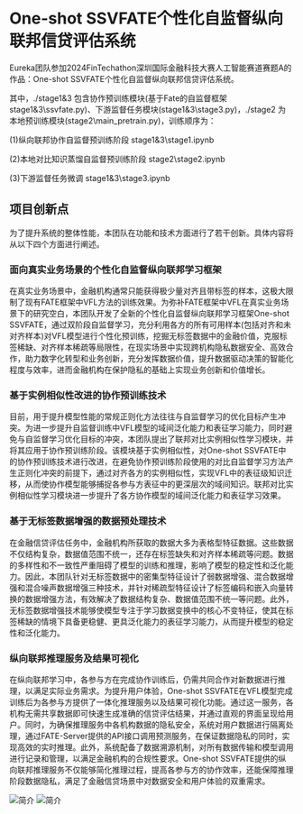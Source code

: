 # One-shot SSVFATE个性化自监督纵向联邦信贷评估系统

Eureka团队参加2024FinTechathon深圳国际金融科技大赛人工智能赛道赛题A的作品：One-shot SSVFATE个性化自监督纵向联邦信贷评估系统。

其中，./stage1&3 包含协作预训练模块(基于Fate的自监督框架 stage1&3\ssvfate.py)、下游监督任务模块(stage1&3\stage3.py)，./stage2 为本地预训练模块(stage2\main_pretrain.py)，训练顺序为：

(1)纵向联邦协作自监督预训练阶段 stage1&3\stage1.ipynb


(2)本地对比知识蒸馏自监督预训练阶段 stage2\stage2.ipynb
 

(3)下游监督任务微调 stage1&3\stage3.ipynb



## 项目创新点
为了提升系统的整体性能，本团队在功能和技术方面进行了若干创新。具体内容将从以下四个方面进行阐述。

### 面向真实业务场景的个性化自监督纵向联邦学习框架
在真实业务场景中，金融机构通常只能获得极少量对齐且带标签的样本，这极大限制了现有FATE框架中VFL方法的训练效果。为弥补FATE框架中VFL在真实业务场景下的研究空白，本团队开发了全新的个性化自监督纵向联邦学习框架One-shot SSVFATE，通过双阶段自监督学习，充分利用各方的所有可用样本(包括对齐和未对齐样本)对VFL模型进行个性化预训练，挖掘无标签数据中的金融价值，克服标签稀缺、对齐样本稀疏等局限性，在现实场景中实现跨机构隐私数据安全、高效合作，助力数字化转型和业务创新，充分发挥数据价值，提升数据驱动决策的智能化程度与效率，进而金融机构在保护隐私的基础上实现业务创新和价值增长。

### 基于实例相似性改进的协作预训练技术
目前，用于提升模型性能的常规正则化方法往往与自监督学习的优化目标产生冲突。为进一步提升自监督训练中VFL模型的域间泛化能力和表征学习能力，同时避免与自监督学习优化目标的冲突，本团队提出了联邦对比实例相似性学习模块，并将其应用于协作预训练阶段。该模块基于实例相似性，对One-shot SSVFATE中的协作预训练技术进行改进，在避免协作预训练阶段使用的对比自监督学习方法产生正则化冲突的前提下，通过对齐各方的实例相似性，实现VFL中的表征级知识迁移，从而使协作模型能够捕捉各参与方表征中的更深层次的域间知识。联邦对比实例相似性学习模块进一步提升了各方协作模型的域间泛化能力和表征学习效果。


### 基于无标签数据增强的数据预处理技术
在金融信贷评估任务中，金融机构所获取的数据大多为表格型特征数据。这些数据不仅结构复杂，数据值范围不统一，还存在标签缺失和对齐样本稀疏等问题。数据的多样性和不一致性严重阻碍了模型的训练和推理，影响了模型的稳定性和泛化能力。因此，本团队针对无标签数据中的密集型特征设计了弱数据增强、混合数据增强和混合噪声数据增强三种技术，并针对稀疏型特征设计了标签编码和嵌入向量转换的数据增强方法，有效解决了数据结构复杂、数据值范围不统一等问题。此外，无标签数据增强技术能够使模型专注于学习数据变换中的核心不变特征，使其在标签稀缺的情境下具备更稳健、更具泛化能力的表征学习能力，从而提升模型的稳定性和泛化能力。


### 纵向联邦推理服务及结果可视化
在纵向联邦学习中，各参与方在完成协作训练后，仍需共同合作对新数据进行推理，以满足实际业务需求。为提升用户体验，One-shot SSVFATE在VFL模型完成训练后为各参与方提供了一体化推理服务以及结果可视化功能。通过这一服务，各机构无需共享数据即可快速生成准确的信贷评估结果，并通过直观的界面呈现给用户。同时，为确保推理服务中各机构数据的隐私安全，系统对用户数据进行隔离处理，通过FATE-Server提供的API接口调用预测服务，在保证数据隐私的同时，实现高效的实时推理。此外，系统配备了数据溯源机制，对所有数据传输和模型调用进行记录和管理，以满足金融机构的合规性要求。One-shot SSVFATE提供的纵向联邦推理服务不仅能够简化推理过程，提高各参与方的协作效率，还能保障推理阶段数据隐私，满足了金融信贷场景中对数据安全和用户体验的双重需求。

![简介](./images/1.png)
![简介](./images/2.png)
